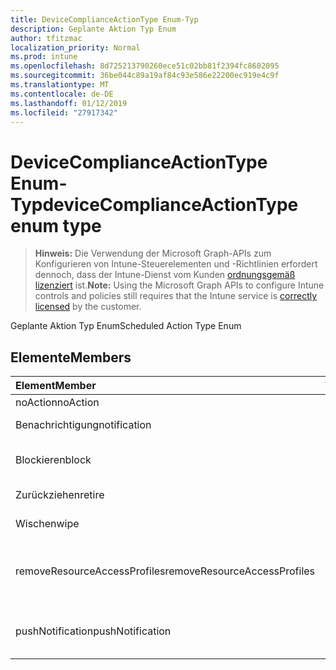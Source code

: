 ```yaml
---
title: DeviceComplianceActionType Enum-Typ
description: Geplante Aktion Typ Enum
author: tfitzmac
localization_priority: Normal
ms.prod: intune
ms.openlocfilehash: 8d725213790260ece51c02bb81f2394fc8602095
ms.sourcegitcommit: 36be044c89a19af84c93e586e22200ec919e4c9f
ms.translationtype: MT
ms.contentlocale: de-DE
ms.lasthandoff: 01/12/2019
ms.locfileid: "27917342"
---
```

# <a name="devicecomplianceactiontype-enum-type"></a><span data-ttu-id="6a79c-103">DeviceComplianceActionType Enum-Typ</span><span class="sxs-lookup"><span data-stu-id="6a79c-103">deviceComplianceActionType enum type</span></span>

> <span data-ttu-id="6a79c-104">**Hinweis:** Die Verwendung der Microsoft Graph-APIs zum Konfigurieren von Intune-Steuerelementen und -Richtlinien erfordert dennoch, dass der Intune-Dienst vom Kunden [ordnungsgemäß lizenziert](https://go.microsoft.com/fwlink/?linkid=839381) ist.</span><span class="sxs-lookup"><span data-stu-id="6a79c-104">**Note:** Using the Microsoft Graph APIs to configure Intune controls and policies still requires that the Intune service is [correctly licensed](https://go.microsoft.com/fwlink/?linkid=839381) by the customer.</span></span>

<span data-ttu-id="6a79c-105">Geplante Aktion Typ Enum</span><span class="sxs-lookup"><span data-stu-id="6a79c-105">Scheduled Action Type Enum</span></span>
## <a name="members"></a><span data-ttu-id="6a79c-106">Elemente</span><span class="sxs-lookup"><span data-stu-id="6a79c-106">Members</span></span>
|<span data-ttu-id="6a79c-107">Element</span><span class="sxs-lookup"><span data-stu-id="6a79c-107">Member</span></span>|<span data-ttu-id="6a79c-108">Wert</span><span class="sxs-lookup"><span data-stu-id="6a79c-108">Value</span></span>|<span data-ttu-id="6a79c-109">Beschreibung</span><span class="sxs-lookup"><span data-stu-id="6a79c-109">Description</span></span>|
|:---|:---|:---|
|<span data-ttu-id="6a79c-110">noAction</span><span class="sxs-lookup"><span data-stu-id="6a79c-110">noAction</span></span>|<span data-ttu-id="6a79c-111">0</span><span class="sxs-lookup"><span data-stu-id="6a79c-111">0</span></span>|<span data-ttu-id="6a79c-112">Keine Aktion</span><span class="sxs-lookup"><span data-stu-id="6a79c-112">No Action</span></span>|
|<span data-ttu-id="6a79c-113">Benachrichtigung</span><span class="sxs-lookup"><span data-stu-id="6a79c-113">notification</span></span>|<span data-ttu-id="6a79c-114">1</span><span class="sxs-lookup"><span data-stu-id="6a79c-114">1</span></span>|<span data-ttu-id="6a79c-115">Benachrichtigung senden</span><span class="sxs-lookup"><span data-stu-id="6a79c-115">Send Notification</span></span>|
|<span data-ttu-id="6a79c-116">Blockieren</span><span class="sxs-lookup"><span data-stu-id="6a79c-116">block</span></span>|<span data-ttu-id="6a79c-117">2</span><span class="sxs-lookup"><span data-stu-id="6a79c-117">2</span></span>|<span data-ttu-id="6a79c-118">Das Gerät im AAD blockieren</span><span class="sxs-lookup"><span data-stu-id="6a79c-118">Block the device in AAD</span></span>|
|<span data-ttu-id="6a79c-119">Zurückziehen</span><span class="sxs-lookup"><span data-stu-id="6a79c-119">retire</span></span>|<span data-ttu-id="6a79c-120">3</span><span class="sxs-lookup"><span data-stu-id="6a79c-120">3</span></span>|<span data-ttu-id="6a79c-121">Deaktivieren Sie das Gerät</span><span class="sxs-lookup"><span data-stu-id="6a79c-121">Retire the device</span></span>|
|<span data-ttu-id="6a79c-122">Wischen</span><span class="sxs-lookup"><span data-stu-id="6a79c-122">wipe</span></span>|<span data-ttu-id="6a79c-123">4</span><span class="sxs-lookup"><span data-stu-id="6a79c-123">4</span></span>|<span data-ttu-id="6a79c-124">Bereinigen des Geräts</span><span class="sxs-lookup"><span data-stu-id="6a79c-124">Wipe the device</span></span>|
|<span data-ttu-id="6a79c-125">removeResourceAccessProfiles</span><span class="sxs-lookup"><span data-stu-id="6a79c-125">removeResourceAccessProfiles</span></span>|<span data-ttu-id="6a79c-126">5</span><span class="sxs-lookup"><span data-stu-id="6a79c-126">5</span></span>|<span data-ttu-id="6a79c-127">Ressource Access Profile vom Gerät zu entfernen</span><span class="sxs-lookup"><span data-stu-id="6a79c-127">Remove Resource Access Profiles from the device</span></span>|
|<span data-ttu-id="6a79c-128">pushNotification</span><span class="sxs-lookup"><span data-stu-id="6a79c-128">pushNotification</span></span>|<span data-ttu-id="6a79c-129">9</span><span class="sxs-lookup"><span data-stu-id="6a79c-129">9</span></span>|<span data-ttu-id="6a79c-130">Push-Benachrichtigung an Gerät senden</span><span class="sxs-lookup"><span data-stu-id="6a79c-130">Send push notification to device</span></span>|



